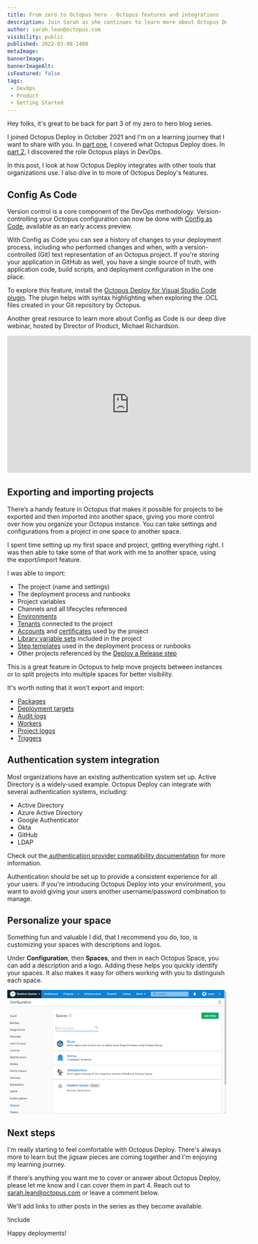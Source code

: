 ```yaml
---
title: From zero to Octopus hero - Octopus features and integrations
description: Join Sarah as she continues to learn more about Octopus Deploy. In this post, Sarah looks at more Octopus features and integrations with other tools.
author: sarah.lean@octopus.com
visibility: public
published: 2022-03-08-1400
metaImage: 
bannerImage: 
bannerImageAlt: 
isFeatured: false
tags:
 - DevOps
 - Product
 - Getting Started
---
```


Hey folks, it's great to be back for part 3 of my zero to hero blog series. 

I joined Octopus Deploy in October 2021 and I'm on a learning journey that I want to share with you.  In [part one](https://octopus.com/blog/zero-to-octopus-hero-part-1), I covered what Octopus Deploy does. In [part 2](https://octopus.com/blog/zero-to-octopus-hero-part-2), I discovered the role Octopus plays in DevOps. 

In this post, I look at how Octopus Deploy integrates with other tools that organizations use. I also dive in to more of Octopus Deploy's features. 


## Config As Code

Version control is a core component of the DevOps methodology. Version-controlling your Octopus configuration can now be done with [Config as Code](https://octopus.com/blog/config-as-code-eap), available as an early access preview. 

With Config as Code you can see a history of changes to your deployment process, including who performed changes and when, with a version-controlled (Git) text representation of an Octopus project. If you're storing your application in GitHub as well, you have a single source of truth, with application code, build scripts, and deployment configuration in the one place. 

To explore this feature, install the [Octopus Deploy for Visual Studio Code plugin](https://marketplace.visualstudio.com/items?itemName=octopusdeploy.vscode-octopusdeploy). The plugin helps with syntax highlighting when exploring the .OCL files created in your Git repository by Octopus. 

Another great resource to learn more about Config as Code is our deep dive webinar, hosted by Director of Product, Michael Richardson. 

<iframe width="560" height="315" src="https://www.youtube.com/embed/oZfxlbpSP14" title="YouTube video player" frameborder="0" allow="accelerometer; autoplay; clipboard-write; encrypted-media; gyroscope; picture-in-picture" allowfullscreen></iframe>


## Exporting and importing projects

There’s a handy feature in Octopus that makes it possible for projects to be exported and then imported into another space, giving you more control over how you organize your Octopus instance. You can take settings and configurations from a project in one space to another space. 

I spent time setting up my first space and project, getting everything right. I was then able to take some of that work with me to another space, using the export/import feature.

I was able to import: 

* The project (name and settings)
* The deployment process and runbooks
* Project variables
* Channels and all lifecycles referenced
* [Environments](https://octopus.com/docs/projects/export-import#environments)
* [Tenants](https://octopus.com/docs/projects/export-import#tenants) connected to the project
* [Accounts](https://octopus.com/docs/projects/export-import#accounts) and [certificates](https://octopus.com/docs/projects/export-import#certificates) used by the project
* [Library variable sets](https://octopus.com/docs/projects/export-import#library-variable-sets) included in the project
* [Step templates](https://octopus.com/docs/projects/export-import#step-templates) used in the deployment process or runbooks
* Other projects referenced by the [Deploy a Release step](https://octopus.com/docs/projects/coordinating-multiple-projects/deploy-release-step)

This is a great feature in Octopus to help move projects between instances or to split projects into multiple spaces for better visibility.  

It's worth noting that it won't export and import: 

* [Packages](https://octopus.com/docs/projects/export-import#packages)
* [Deployment targets](https://octopus.com/docs/projects/export-import#deployment-targets)
* [Audit logs](https://octopus.com/docs/projects/export-import#audit-logs)
* [Workers](https://octopus.com/docs/projects/export-import#workers)
* [Project logos](https://octopus.com/docs/projects/export-import#project-logos)
* [Triggers](https://octopus.com/docs/projects/export-import#triggers)

## Authentication system integration

Most organizations have an existing authentication system set up. Active Directory is a widely-used example.  Octopus Deploy can integrate with several authentication systems, including:

- Active Directory
- Azure Active Directory
- Google Authenticator
- Okta
- GitHub
- LDAP  

Check out the[ authentication provider compatibility documentation](https://octopus.com/docs/security/authentication/auth-provider-compatibility) for more information. 

Authentication should be set up to provide a consistent experience for all your users.  If you're introducing Octopus Deploy into your environment, you want to avoid giving your users another username/password combination to manage. 

## Personalize your space

Something fun and valuable I did, that I recommend you do, too, is customizing your spaces with descriptions and logos.

Under **Configuration**, then **Spaces**, and then in each Octopus Space, you can add a description and a logo. Adding these helps you quickly identify your spaces. It also makes it easy for others working with you to distinguish each space. 

![Octopus Deploy Spaces Personalized](spaces.png)

## Next steps

I'm really starting to feel comfortable with Octopus Deploy. There's always more to learn but the jigsaw pieces are coming together and I'm enjoying my learning journey.

If there's anything you want me to cover or answer about Octopus Deploy, please let me know and I can cover them in part 4. Reach out to [sarah.lean@octopus.com](mailto:sarah.lean@octopus.com) or leave a comment below.

We'll add links to other posts in the series as they become available.

!include <zero-to-hero>

Happy deployments!